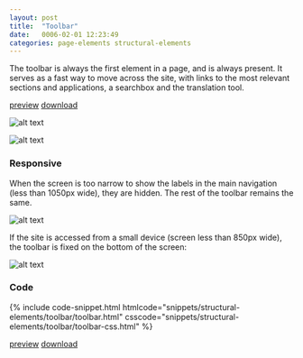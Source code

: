 ```yaml
---
layout: post
title:  "Toolbar"
date:   0006-02-01 12:23:49
categories: page-elements structural-elements
---
```


The toolbar is always the first element in a page, and is always present. It serves as a fast way to move across the site,
with links to the most relevant sections and applications, a searchbox and the translation tool.

<a class="btn btn--preview" target="_blank" href="{{site.url}}gfw-style-guides/downloads/structural-elements/toolbar/index.html">preview</a>
<a class="btn btn--download" download="toolbar.zip" href="{{site.url}}gfw-style-guides/downloads/structural-elements/toolbar/toolbar.zip">download</a>


![alt text][toolbar]

![alt text][toolbar-height]

### Responsive

When the screen is too narrow to show the labels in the main navigation (less than 1050px wide), they are hidden. The rest
of the toolbar remains the same.

![alt text][toolbar-responsive]

If the site is accessed from a small device (screen less than 850px wide), the toolbar is fixed on the bottom of the screen:

![alt text][toolbar-mobile]

### Code

<div id="code-snippet-box1" class="code-snippet-box">
  {% include code-snippet.html htmlcode="snippets/structural-elements/toolbar/toolbar.html" csscode="snippets/structural-elements/toolbar/toolbar-css.html" %}
</div>

<a class="btn btn--preview" target="_blank" href="{{site.url}}gfw-style-guides/downloads/structural-elements/toolbar/index.html">preview</a>
<a class="btn btn--download" download="toolbar.zip" href="{{site.url}}gfw-style-guides/downloads/structural-elements/toolbar/toolbar.zip">download</a>


[toolbar]: /gfw-style-guides/images/posts/structural-elements/toolbar/04-01-toolbar.png "toolbar"
[toolbar-height]: /gfw-style-guides/images/posts/structural-elements/toolbar/04-02-toolbar-height.png "toolbar height"
[toolbar-responsive]: /gfw-style-guides/images/posts/structural-elements/toolbar/04-03-toolbar-responsive.png "toolbar responsive"
[toolbar-mobile]: /gfw-style-guides/images/posts/structural-elements/toolbar/04-04-toolbar-mobile.png "toolbar mobile"
